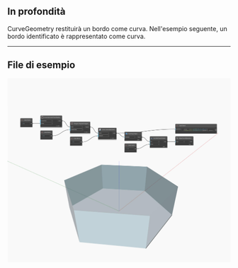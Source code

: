 ## In profondità
CurveGeometry restituirà un bordo come curva. Nell'esempio seguente, un bordo identificato è rappresentato come curva.
___
## File di esempio

![CurveGeometry](./Autodesk.DesignScript.Geometry.Edge.CurveGeometry_img.jpg)


